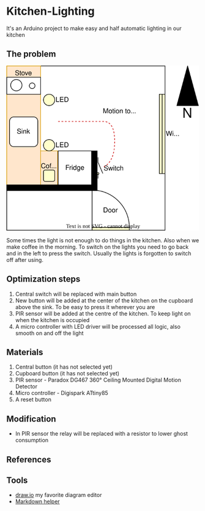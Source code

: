 # Kitchen-Lighting
It's an Arduino project to make easy and half automatic lighting in our kitchen

## The problem
![Diagram](https://raw.githubusercontent.com/kovandzhiev/Kitchen-Lighting/dev/images/Kitchen-lighting-problem.drawio.svg)

Some times the light is not enough to do things in the kitchen. Also when we make coffee in the morning. To switch on the lights you need to go back and in the left to press the switch. Usually the lights is forgotten to switch off after using.

## Optimization steps
1. Central switch will be replaced with main button
2. New button will be added at the center of the kitchen on the cupboard above the sink. To be easy to press it wherever you are
3. PIR sensor will be added at the centre of the kitchen. To keep light on when the kitchen is occupied
4. A micro controller with LED driver will be processed all logic, also smooth on and off the light

## Materials
1. Central button (it has not selected yet)
2. Cupboard button (it has not selected yet)
3. PIR sensor - Paradox DG467 360° Ceiling Mounted Digital Motion Detector
4. Micro controller - Digispark ATtiny85
5. A reset button

## Modification
- In PIR sensor the relay will be replaced with a resistor to lower ghost consumption

## References


## Tools
- [draw.io](https://app.diagrams.net/) my favorite diagram editor
- [Markdown helper](http://markdown-it.github.io/)